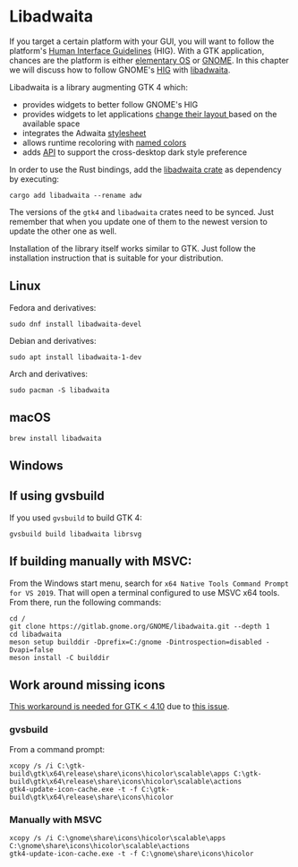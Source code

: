 # Libadwaita

If you target a certain platform with your GUI, you will want to follow the platform's [Human Interface Guidelines](https://en.wikipedia.org/wiki/Human_interface_guidelines) (HIG).
With a GTK application, chances are the platform is either [elementary OS](https://elementary.io) or [GNOME](https://www.gnome.org/).
In this chapter we will discuss how to follow GNOME's [HIG](https://developer.gnome.org/hig/) with [libadwaita](https://gnome.pages.gitlab.gnome.org/libadwaita/doc/1-latest/). 

Libadwaita is a library augmenting GTK 4 which:
- provides widgets to better follow GNOME's HIG
- provides widgets to let applications [change their layout ](https://gnome.pages.gitlab.gnome.org/libadwaita/doc/main/adaptive-layouts.html) based on the available space
- integrates the Adwaita [stylesheet](https://gnome.pages.gitlab.gnome.org/libadwaita/doc/main/styles-and-appearance.html)
- allows runtime recoloring with [named colors](https://gnome.pages.gitlab.gnome.org/libadwaita/doc/main/named-colors.html)
- adds [API](https://world.pages.gitlab.gnome.org/Rust/libadwaita-rs/stable/latest/docs/libadwaita/struct.StyleManager.html) to support the cross-desktop dark style preference

In order to use the Rust bindings, add the [libadwaita crate](https://crates.io/crates/libadwaita) as dependency by executing:

```
cargo add libadwaita --rename adw
```

The versions of the `gtk4` and `libadwaita` crates need to be synced.
Just remember that when you update one of them to the newest version to update the other one as well. 

Installation of the library itself works similar to GTK.
Just follow the installation instruction that is suitable for your distribution.

## Linux

Fedora and derivatives:

```
sudo dnf install libadwaita-devel
```

Debian and derivatives:

```
sudo apt install libadwaita-1-dev
```

Arch and derivatives:

```
sudo pacman -S libadwaita
```

## macOS

```
brew install libadwaita
```

## Windows

## If using gvsbuild

If you used `gvsbuild` to build GTK 4:

```
gvsbuild build libadwaita librsvg
```


## If building manually with MSVC:

From the Windows start menu, search for `x64 Native Tools Command Prompt for VS 2019`.
That will open a terminal configured to use MSVC x64 tools.
From there, run the following commands:

```
cd /
git clone https://gitlab.gnome.org/GNOME/libadwaita.git --depth 1
cd libadwaita
meson setup builddir -Dprefix=C:/gnome -Dintrospection=disabled -Dvapi=false
meson install -C builddir
```

## Work around missing icons

[This workaround is needed for GTK < 4.10](https://gitlab.gnome.org/GNOME/gtk/-/blob/34b9ec5be2f3a38e1e72c4d96f130a2b14734121/NEWS#L60)
due to [this issue](https://gitlab.gnome.org/GNOME/gtk/-/issues/5303).

### gvsbuild

From a command prompt:

```
xcopy /s /i C:\gtk-build\gtk\x64\release\share\icons\hicolor\scalable\apps C:\gtk-build\gtk\x64\release\share\icons\hicolor\scalable\actions
gtk4-update-icon-cache.exe -t -f C:\gtk-build\gtk\x64\release\share\icons\hicolor
```

### Manually with MSVC


```
xcopy /s /i C:\gnome\share\icons\hicolor\scalable\apps C:\gnome\share\icons\hicolor\scalable\actions
gtk4-update-icon-cache.exe -t -f C:\gnome\share\icons\hicolor
```
